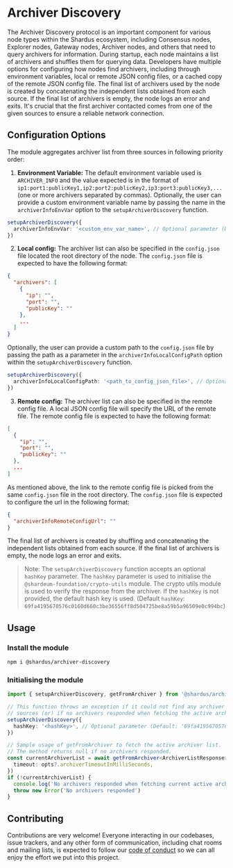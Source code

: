 # Archiver Discovery

The Archiver Discovery protocol is an important component for various node types within the Shardus ecosystem, including Consensus nodes, Explorer nodes, Gateway nodes, Archiver nodes, and others that need to query archivers for information. During startup, each node maintains a list of archivers and shuffles them for querying data. Developers have multiple options for configuring how nodes find archivers, including through environment variables, local or remote JSON config files, or a cached copy of the remote JSON config file. The final list of archivers used by the node is created by concatenating the independent lists obtained from each source. If the final list of archivers is empty, the node logs an error and exits. It's crucial that the first archiver contacted comes from one of the given sources to ensure a reliable network connection.

## Configuration Options

The module aggregates archiver list from three sources in following priority order:

1. **Environment Variable:** The default environment variable used is `ARCHIVER_INFO` and the value expected is in the format of `ip1:port1:publicKey1,ip2:port2:publicKey2,ip3:port3:publicKey3,...` (one or more archivers separated by commas). Optionally, the user can provide a custom environment variable name by passing the name in the `archiverInfoEnvVar` option to the `setupArchiverDiscovery` function.

```ts
setupArchiverDiscovery({
  archiverInfoEnvVar: '<custom_env_var_name>', // Optional parameter (Default: ARCHIVER_INFO)
})
```

2. **Local config:** The archiver list can also be specified in the `config.json` file located the root directory of the node. The `config.json` file is expected to have the following format:

```json
{
  "archivers": [
    {
      "ip": "",
      "port": "",
      "publicKey": ""
    },
    ...
  ]
}
```

Optionally, the user can provide a custom path to the `config.json` file by passing the path as a parameter in the `archiverInfoLocalConfigPath` option within the `setupArchiverDiscovery` function.

```ts
setupArchiverDiscovery({
  archiverInfoLocalConfigPath: '<path_to_config_json_file>', // Optional parameter (Default: config.json)
})
```

3. **Remote config:** The archiver list can also be specified in the remote config file. A local JSON config file will specify the URL of the remote file. The remote config file is expected to have the following format:

```json
[
  {
    "ip": "",
    "port": "",
    "publicKey": ""
  },
  ...
]
```

As mentioned above, the link to the remote config file is picked from the same `config.json` file in the root directory. The `config.json` file is expected to configure the url in the following format:

```json
{
  "archiverInfoRemoteConfigUrl": ""
}
```

The final list of archivers is created by shuffling and concatenating the independent lists obtained from each source. If the final list of archivers is empty, the node logs an error and exits.

> Note: The `setupArchiverDiscovery` function accepts an optional `hashKey` parameter. The `hashKey` parameter is used to initialise the `@shardeum-foundation/crypto-utils` module. The crypto utils module is used to verify the response from the archiver. If the `hashKey` is not provided, the default hash key is used. (Default `hashKey`: `69fa4195670576c0160d660c3be36556ff8d504725be8a59b5a96509e0c994bc`)

## Usage

### Install the module

```bash
npm i @shardus/archiver-discovery
```

### Initialising the module

```ts
import { setupArchiverDiscovery, getFromArchiver } from '@shardus/archiver-discovery'

// This function throws an exception if it could not find any archiver across different config
// sources (or) if no archivers responded when fetching the active archiver list.
setupArchiverDiscovery({
  hashKey: '<hashKey>', // Optional parameter (Default: '69fa4195670576c0160d660c3be36556ff8d504725be8a59b5a96509e0c994bc')
})

// Sample usage of getFromArchiver to fetch the active archiver list.
// The method returns null if no archivers responded.
const currentArchiverList = await getFromArchiver<ArchiverListResponse>('archivers', {
  timeout: opts?.archiverTimeoutInMilliSeconds,
})
if (!currentArchiverList) {
  console.log('No archivers responded when fetching current active archivers')
  throw new Error('No archivers responded')
}
```

## Contributing

Contributions are very welcome! Everyone interacting in our codebases, issue trackers, and any other form of communication, including chat rooms and mailing lists, is expected to follow our [code of conduct](CODE_OF_CONDUCT.md) so we can all enjoy the effort we put into this project.
